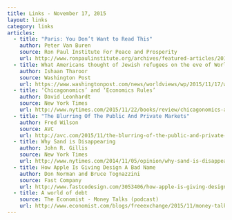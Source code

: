 ```yaml
---
title: Links - November 17, 2015
layout: links
category: links
articles:
  - title: "Paris: You Don’t Want to Read This"
    author: Peter Van Buren
    source: Ron Paul Institute For Peace and Prosperity
    url: http://www.ronpaulinstitute.org/archives/featured-articles/2015/november/14/paris-you-don-t-want-to-read-this/
  - title: What Americans thought of Jewish refugees on the eve of World War II
    author: Ishaan Tharoor
    source: Washington Post
    url: https://www.washingtonpost.com/news/worldviews/wp/2015/11/17/what-americans-thought-of-jewish-refugees-on-the-eve-of-world-war-ii/
  - title: ‘Chicagonomics’ and ‘Economics Rules’
    author: David Leonhardt
    source: New York Times 
    url: http://www.nytimes.com/2015/11/22/books/review/chicagonomics-and-economics-rules.html
  - title: "The Blurring Of The Public And Private Markets"
    author: Fred Wilson
    source: AVC
    url: http://avc.com/2015/11/the-blurring-of-the-public-and-private-markets/
  - title: Why Sand is Disappearing
    author: John R. Gillis
    source: New York Times
    url: http://www.nytimes.com/2014/11/05/opinion/why-sand-is-disappearing.html
  - title: How Apple Is Giving Design A Bad Name
    author: Don Norman and Bruce Tognazzini
    source: Fast Company
    url: http://www.fastcodesign.com/3053406/how-apple-is-giving-design-a-bad-name
  - title: A world of debt
    source: The Economist - Money Talks (podcast)
    url: http://www.economist.com/blogs/freeexchange/2015/11/money-talks-november-17th-2015-
---
```

